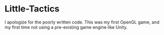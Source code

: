 # Little-Tactics
I apologize for the poorly written code. This was my first OpenGL game, and my first time not using a pre-existing game engine like Unity.
